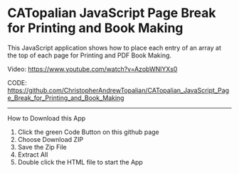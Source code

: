 # CATopalian JavaScript Page Break for Printing and Book Making
This JavaScript application shows how to place each entry of an array at the top of each page for Printing and PDF Book Making.

Video: https://www.youtube.com/watch?v=AzobWNlYXs0

CODE: https://github.com/ChristopherAndrewTopalian/CATopalian_JavaScript_Page_Break_for_Printing_and_Book_Making

---

How to Download this App
1. Click the green Code Button on this github page
2. Choose Download ZIP
3. Save the Zip File
4. Extract All
5. Double click the HTML file to start the App